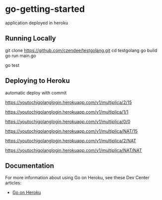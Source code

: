 
# go-getting-started

application deployed in heroku


## Running Locally

git clone https://github.com/czendee/testgolang.git
cd testgolang
go build
go run main.go

go test

## Deploying to Heroku

automatic deploy with commit


https://youtochigolanglogin.herokuapp.com/v1/multiplica/2/15

https://youtochigolanglogin.herokuapp.com/v1/multiplica/1/1


https://youtochigolanglogin.herokuapp.com/v1/multiplica/0/0

https://youtochigolanglogin.herokuapp.com/v1/multiplica/NAT/15

https://youtochigolanglogin.herokuapp.com/v1/multiplica/2/NAT

https://youtochigolanglogin.herokuapp.com/v1/multiplica/NAT/NAT

## Documentation

For more information about using Go on Heroku, see these Dev Center articles:

- [Go on Heroku](https://devcenter.heroku.com/categories/go)
